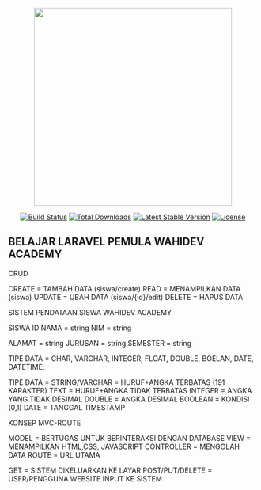 <p align="center"><img src="https://res.cloudinary.com/dtfbvvkyp/image/upload/v1566331377/laravel-logolockup-cmyk-red.svg" width="400"></p>

<p align="center">
<a href="https://travis-ci.org/laravel/framework"><img src="https://travis-ci.org/laravel/framework.svg" alt="Build Status"></a>
<a href="https://packagist.org/packages/laravel/framework"><img src="https://poser.pugx.org/laravel/framework/d/total.svg" alt="Total Downloads"></a>
<a href="https://packagist.org/packages/laravel/framework"><img src="https://poser.pugx.org/laravel/framework/v/stable.svg" alt="Latest Stable Version"></a>
<a href="https://packagist.org/packages/laravel/framework"><img src="https://poser.pugx.org/laravel/framework/license.svg" alt="License"></a>
</p>

## BELAJAR LARAVEL PEMULA WAHIDEV ACADEMY

CRUD

CREATE = TAMBAH DATA (siswa/create)
READ   = MENAMPILKAN DATA (siswa)
UPDATE = UBAH DATA (siswa/{id}/edit)
DELETE = HAPUS DATA

SISTEM PENDATAAN SISWA WAHIDEV ACADEMY

SISWA
ID
NAMA = string
NIM = string

ALAMAT  = string 
JURUSAN = string
SEMESTER = string

TIPE DATA = CHAR, VARCHAR, INTEGER, FLOAT, DOUBLE, BOELAN, DATE, DATETIME,

TIPE DATA =
STRING/VARCHAR = HURUF+ANGKA TERBATAS (191 KARAKTER)
TEXT  = HURUF+ANGKA TIDAK TERBATAS
INTEGER = ANGKA YANG TIDAK DESIMAL
DOUBLE = ANGKA DESIMAL
BOOLEAN = KONDISI (0,1)
DATE = TANGGAL
TIMESTAMP


KONSEP MVC-ROUTE

MODEL = BERTUGAS UNTUK BERINTERAKSI DENGAN DATABASE
VIEW = MENAMPILKAN HTML,CSS, JAVASCRIPT
CONTROLLER = MENGOLAH DATA
ROUTE = URL UTAMA


GET = SISTEM DIKELUARKAN KE LAYAR
POST/PUT/DELETE = USER/PENGGUNA WEBSITE INPUT KE SISTEM


